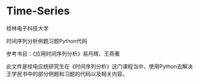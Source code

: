 # Time-Series

桂林电子科技大学

时间序列分析例题习题Python代码

参考书目：《应用时间序列分析》易丹辉、王燕著

此文件是桂电应统研究生在《时间序列分析》这门课程当中，使用Python去解决王学民书中的部分例题和习题的代码以及相关内容。
